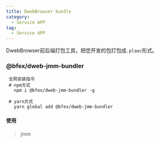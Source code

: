 ```yaml
---
title: DwebBrowser bundle
category:
  - Service APP
tag:
  - Service APP
---
```


DwebBrowser前后端打包工具，把您开发的包打包成`.plaoc`形式。



### @bfex/dweb-jmm-bundler

```
 全局安装指令
 # npm方式
   npm i @bfex/dweb-jmm-bundler -g

 # yarn方式
   yarn global add @bfex/dweb-jmm-bundler
```

#### 使用

> jmm


<!-- 附加的功能：

1. 链上APPID认证申请。
2. 上传到DwebBrowser DAPP 商城。

--------------------------- -->
